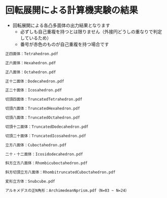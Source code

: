 # 回転展開による計算機実験の結果
- 回転展開による各凸多面体の出力結果となります
	- 必ずしも自己重複を持つとは限りません（外接円どうしの重なりで判定しているため）
	- 番号が赤色のものが自己重複を持つ場合です

```bash
正四面体：Tetrahedron.pdf

正六面体：Hexahedron.pdf

正八面体：Octahedron.pdf

正十二面体：Dodecahedron.pdf

正二十面体：Icosahedron.pdf

切頂四面体：TruncatedTetrahedron.pdf

切頂六面体：TruncatedHexahedron.pdf

切頂八面体：TruncatedOctahedron.pdf

切頂十二面体：TruncatedDodecahedron.pdf

切頂二十面体：TruncatedIcosahedron.pdf

立方八面体：Cuboctahedron.pdf

二十・十二面体：Icosidodecahedron.pdf

斜方立方八面体：Rhombicuboctahedron.pdf

斜方切頂立方八面体：RhombitruncatedCuboctahedron.pdf

変形立方体：Snubcube.pdf

アルキメデスの正N角形：ArchimedeanNprism.pdf（N=03 ~ N=24）
```